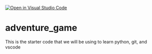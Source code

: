 [![Open in Visual Studio Code](https://classroom.github.com/assets/open-in-vscode-2e0aaae1b6195c2367325f4f02e2d04e9abb55f0b24a779b69b11b9e10269abc.svg)](https://classroom.github.com/online_ide?assignment_repo_id=17661156&assignment_repo_type=AssignmentRepo)
# adventure_game
This is the starter code that we will be using to learn python, git, and vscode
